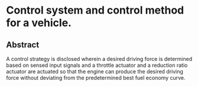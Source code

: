 # Control system and control method for a vehicle.

## Abstract
A control strategy is disclosed wherein a desired driving force is determined based on sensed input signals and a throttle actuator and a reduction ratio actuator are actuated so that the engine can produce the desired driving force without deviating from the predetermined best fuel economy curve.